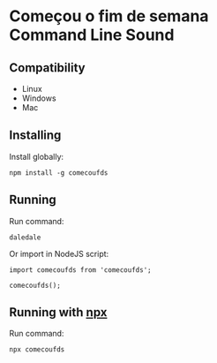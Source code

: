 # Começou o fim de semana Command Line Sound


## Compatibility

- Linux
- Windows
- Mac

## Installing
Install globally:

    npm install -g comecoufds

## Running
Run command:

    daledale

Or import in NodeJS script:

    import comecoufds from 'comecoufds';

    comecoufds();
    
## Running with [npx](https://www.npmjs.com/package/npx)
Run command:

    npx comecoufds

